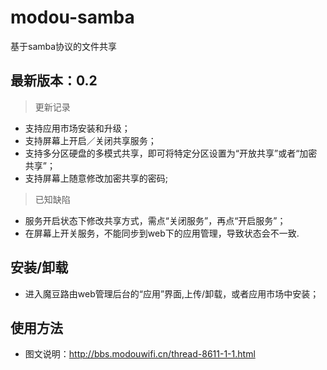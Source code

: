 modou-samba
===========
基于samba协议的文件共享

最新版本：0.2
------------
>  更新记录

* 支持应用市场安装和升级；
* 支持屏幕上开启／关闭共享服务；
* 支持多分区硬盘的多模式共享，即可将特定分区设置为“开放共享”或者“加密共享”；
* 支持屏幕上随意修改加密共享的密码;

>  已知缺陷

* 服务开启状态下修改共享方式，需点“关闭服务”，再点“开启服务”；
* 在屏幕上开关服务，不能同步到web下的应用管理，导致状态会不一致.

安装/卸载
--------
* 进入魔豆路由web管理后台的“应用”界面,上传/卸载，或者应用市场中安装；

使用方法
-------
* 图文说明：http://bbs.modouwifi.cn/thread-8611-1-1.html

